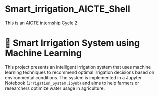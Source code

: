 # Smart_irrigation_AICTE_Shell
This is an AICTE internship Cycle 2
# 🌱 Smart Irrigation System using Machine Learning

This project presents an intelligent irrigation system that uses machine learning techniques to recommend optimal irrigation decisions based on environmental conditions. The system is implemented in a Jupyter Notebook (`Irrigation_System.ipynb`) and aims to help farmers or researchers optimize water usage in agriculture.
